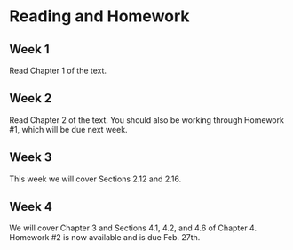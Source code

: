 # Reading and Homework

## Week 1

Read Chapter 1 of the text.


## Week 2

Read Chapter 2 of the text.
You should also be working through Homework #1, which will be due next week.

## Week 3  

This week we will cover Sections 2.12 and 2.16.

## Week 4

We will cover Chapter 3 and Sections 4.1, 4.2, and 4.6 of Chapter 4.
Homework #2 is now available and is due Feb. 27th.
